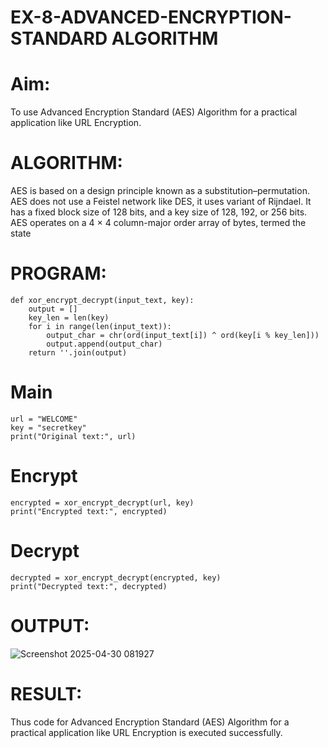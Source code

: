 # EX-8-ADVANCED-ENCRYPTION-STANDARD ALGORITHM
# Aim:
To use Advanced Encryption Standard (AES) Algorithm for a practical application like URL Encryption.

# ALGORITHM:
AES is based on a design principle known as a substitution–permutation.
AES does not use a Feistel network like DES, it uses variant of Rijndael.
It has a fixed block size of 128 bits, and a key size of 128, 192, or 256 bits.
AES operates on a 4 × 4 column-major order array of bytes, termed the state
# PROGRAM:
```
def xor_encrypt_decrypt(input_text, key):
    output = []
    key_len = len(key)
    for i in range(len(input_text)):
        output_char = chr(ord(input_text[i]) ^ ord(key[i % key_len]))
        output.append(output_char)
    return ''.join(output)
```

# Main
```
url = "WELCOME"
key = "secretkey"
print("Original text:", url)
```

# Encrypt
```
encrypted = xor_encrypt_decrypt(url, key)
print("Encrypted text:", encrypted)
```

# Decrypt
```
decrypted = xor_encrypt_decrypt(encrypted, key)
print("Decrypted text:", decrypted)
```

# OUTPUT:
![Screenshot 2025-04-30 081927](https://github.com/user-attachments/assets/f0a36094-92db-474d-ae2f-f4718a143fb7)

# RESULT:
Thus code for Advanced Encryption Standard (AES) Algorithm for a practical application like URL Encryption is executed successfully.

